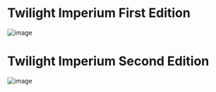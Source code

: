 # Twilight Imperium First Edition

![image](https://user-images.githubusercontent.com/88241831/174460267-3ddcee59-ce33-4118-84f3-38e23d739d1f.png)

# Twilight Imperium Second Edition

![image](https://user-images.githubusercontent.com/88241831/174862924-be251347-39f5-4947-9e89-ac25b62fe47f.png)

